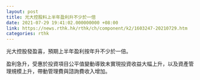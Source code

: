 ```yaml
---
layout: post
title: 光大控股料上半年盈利升不少於一倍
date: 2021-07-29 19:41:02.000000000 +08:00
link: https://news.rthk.hk/rthk/ch/component/k2/1603247-20210729.htm
categories: rthk
---
```


光大控股發盈喜，預期上半年盈利按年升不少於一倍。

盈利急升，受惠於投資項目公平值變動導致未實現投資收益大幅上升，以及資產管理規模上升，帶動管理費與諮詢費收入增加。
